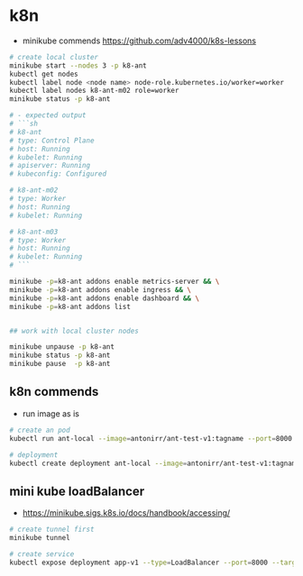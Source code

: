 # k8n

- minikube commends
<https://github.com/adv4000/k8s-lessons>

```sh
# create local cluster
minikube start --nodes 3 -p k8-ant
kubectl get nodes
kubectl label node <node name> node-role.kubernetes.io/worker=worker
kubectl label nodes k8-ant-m02 role=worker
minikube status -p k8-ant

# - expected output
# ```sh
# k8-ant
# type: Control Plane
# host: Running
# kubelet: Running
# apiserver: Running
# kubeconfig: Configured

# k8-ant-m02
# type: Worker
# host: Running
# kubelet: Running

# k8-ant-m03
# type: Worker
# host: Running
# kubelet: Running
# ```

minikube -p=k8-ant addons enable metrics-server && \
minikube -p=k8-ant addons enable ingress && \
minikube -p=k8-ant addons enable dashboard && \
minikube -p=k8-ant addons list


## work with local cluster nodes

minikube unpause -p k8-ant
minikube status -p k8-ant
minikube pause  -p k8-ant

```

## k8n commends

- run image as is

```sh
# create an pod
kubectl run ant-local --image=antonirr/ant-test-v1:tagname --port=8000

# deployment
kubectl create deployment ant-local --image=antonirr/ant-test-v1:tagname
```

## mini kube loadBalancer

- <https://minikube.sigs.k8s.io/docs/handbook/accessing/>

```sh
# create tunnel first
minikube tunnel

# create service
kubectl expose deployment app-v1 --type=LoadBalancer --port=8000 --target-port=8000
```
